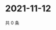 # 2021-11-12

共 0 条

<!-- BEGIN WEIBO -->
<!-- 最后更新时间 Fri Nov 12 2021 05:12:35 GMT+0800 (China Standard Time) -->

<!-- END WEIBO -->
